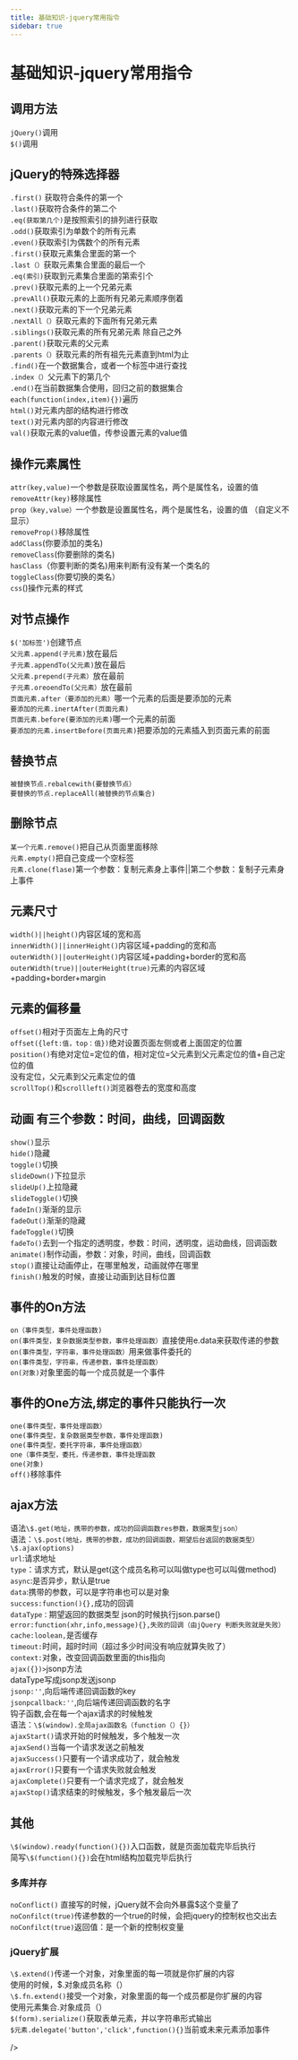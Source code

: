 ```yaml
---
title: 基础知识-jquery常用指令
sidebar: true
---
```


# 基础知识-jquery常用指令

<ClientOnly>
<title-pv/>
</ClientOnly>

## 调用方法

`jQuery()`调用  
`$()`调用

## jQuery的特殊选择器

`.first()` 获取符合条件的第一个  
`.last()`获取符合条件的第二个  
`.eq(获取第几个)`是按照索引的排列进行获取  
`.odd()`获取索引为单数个的所有元素  
`.even()`获取索引为偶数个的所有元素  
`.first()`获取元素集合里面的第一个  
`.last（）`获取元素集合里面的最后一个  
`.eq(索引)`获取到元素集合里面的第索引个  
`.prev()`获取元素的上一个兄弟元素  
`.prevAll()`获取元素的上面所有兄弟元素顺序倒着  
`.next()`获取元素的下一个兄弟元素  
`.nextAll（）`获取元素的下面所有兄弟元素  
`.siblings()`获取元素的所有兄弟元素 除自己之外  
`.parent()`获取元素的父元素  
`.parents（）`获取元素的所有祖先元素直到html为止  
`.find()`在一个数据集合，或者一个标签中进行查找  
`.index（）`父元素下的第几个  
`.end()`在当前数据集合使用，回归之前的数据集合  
`each(function(index,item){})`遍历  
`html()`对元素内部的结构进行修改  
`text()`对元素内部的内容进行修改  
`val()`获取元素的value值，传参设置元素的value值  

## 操作元素属性

`attr(key,value)`一个参数是获取设置属性名，两个是属性名，设置的值  
`removeAttr(key)`移除属性  
`prop（key,value）`一个参数是设置属性名，两个是属性名，设置的值 （自定义不显示）  
`removeProp()`移除属性  
`addClass`(你要添加的类名)  
`removeClass`(你要删除的类名)  
`hasClass`（你要判断的类名)用来判断有没有某一个类名的  
`toggleClass`(你要切换的类名）  
`css`()操作元素的样式  

## 对节点操作

`$('加标签')`创建节点  
`父元素.append(子元素)`放在最后  
`子元素.appendTo(父元素)`放在最后  
`父元素.prepend(子元素）`放在最前  
`子元素.oreoendTo(父元素）`放在最前  
`页面元素.after（要添加的元素）`哪一个元素的后面是要添加的元素  
`要添加的元素.inertAfter(页面元素)`  
`页面元素.before(要添加的元素)`哪一个元素的前面  
`要添加的元素.insertBefore(页面元素)`把要添加的元素插入到页面元素的前面  

## 替换节点

`被替换节点.rebalcewith(要替换节点）`  
`要替换的节点.replaceAll(被替换的节点集合)`  

## 删除节点

`某一个元素.remove()`把自己从页面里面移除  
`元素.empty()`把自己变成一个空标签  
`元素.clone(flase)`第一个参数：复制元素身上事件||第二个参数：复制子元素身上事件  

## 元素尺寸

`width()||height()`内容区域的宽和高  
`innerWidth()||innerHeight()`内容区域+padding的宽和高  
`outerWidth()||outerHeight()`内容区域+padding+border的宽和高  
`outerWidth(true)||outerHeight(true)`元素的内容区域+padding+border+margin  

## 元素的偏移量

`offset()`相对于页面左上角的尺寸  
`offset({left:值，top：值})`绝对设置页面左侧或者上面固定的位置  
`position()`有绝对定位=定位的值，相对定位=父元素到父元素定位的值+自己定位的值  
没有定位，父元素到父元素定位的值  
`scrollTop()`和`scrollleft()`浏览器卷去的宽度和高度  

## 动画 有三个参数：时间，曲线，回调函数

`show()`显示  
`hide()`隐藏  
`toggle()`切换  
`slideDown()`下拉显示  
`slideUp()`上拉隐藏  
`slideToggle()`切换  
`fadeIn()`渐渐的显示  
`fadeOut()`渐渐的隐藏  
`fadeToggle()`切换  
`fadeTo()`去到一个指定的透明度，参数：时间，透明度，运动曲线，回调函数  
`animate()`制作动画，参数：对象，时间，曲线，回调函数  
`stop()`直接让动画停止，在哪里触发，动画就停在哪里  
`finish()`触发的时候，直接让动画到达目标位置  

## 事件的On方法

`on（事件类型，事件处理函数)`  
`on(事件类型，复杂数据类型参数，事件处理函数）`直接使用e.data来获取传递的参数  
`on(事件类型，字符串，事件处理函数）`用来做事件委托的  
`on(事件类型，字符串，传递参数，事件处理函数）`  
`on(对象)`对象里面的每一个成员就是一个事件  

## 事件的One方法,绑定的事件只能执行一次  

`one(事件类型，事件处理函数）`  
`one(事件类型，复杂数据类型参数，事件处理函数)`  
`one(事件类型，委托字符串，事件处理函数）`  
`one（事件类型，委托，传递参数，事件处理函数`  
`one(对象)`  
`off()`移除事件  

## ajax方法

语法`\$.get(地址，携带的参数，成功的回调函数res参数，数据类型json）`  
语法：`\$.post(地址，携带的参数，成功的回调函数，期望后台返回的数据类型）`  
`\$.ajax(options)`  
`url`:请求地址  
`type`：请求方式，默认是get(这个成员名称可以叫做type也可以叫做method)  
`async`:是否异步，默认是true  
`data`:携带的参数，可以是字符串也可以是对象  
`success:function(){},`成功的回调  
`dataType：`期望返回的数据类型  json的时候执行json.parse()  
`error:function(xhr,info,message){},失败的回调（由jQuery 判断失败就是失败）`  
`cache:loolean,`是否缓存  
`timeout:`时间，超时时间（超过多少时间没有响应就算失败了）  
`context:`对象，改变回调函数里面的this指向  
`ajax({})>`jsonp方法  
dataType写成jsonp发送jsonp  
`jsonp:''`,向后端传递回调函数的key  
`jsonpcallback:''`,向后端传递回调函数的名字  
钩子函数,会在每一个ajax请求的时候触发  
语法：`\$(window).全局ajax函数名（function（）{}）`  
`ajaxStart()`请求开始的时候触发，多个触发一次  
`ajaxSend()`当每一个请求发送之前触发  
`ajaxSuccess()`只要有一个请求成功了，就会触发  
`ajaxError()`只要有一个请求失败就会触发  
`ajaxComplete()`只要有一个请求完成了，就会触发  
`ajaxStop()`请求结束的时候触发，多个触发最后一次  

## 其他

`\$(window).ready(function(){})`入口函数，就是页面加载完毕后执行  
简写`\$(function(){})`会在html结构加载完毕后执行  

### 多库并存

`noConflict()` 直接写的时候，jQuery就不会向外暴露\$这个变量了  
`noConfilct(true)`传递参数的一个true的时候，会把jquery的控制权也交出去  
`noConfilct(true)`返回值：是一个新的控制权变量  

### jQuery扩展

`\$.extend()`传递一个对象，对象里面的每一项就是你扩展的内容  
使用的时候，\$.对象成员名称（）  
`\$.fn.extend()`接受一个对象，对象里面的每一个成员都是你扩展的内容  
使用元素集合.对象成员（）  
`$(form).serialize()`获取表单元素，并以字符串形式输出  
`$元素.delegate('button','click',function(){}`当前或未来元素添加事件

<ClientOnly>
  <leave/>
</ClientOnly>/>